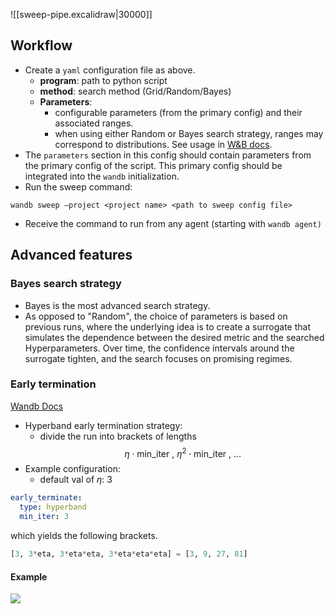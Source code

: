 

![[sweep-pipe.excalidraw|30000]]


## Workflow

-   Create a `yaml` configuration file as above.
	- **program**: path to python script
	- **method**: search method (Grid/Random/Bayes)
	- **Parameters**: 
		- configurable parameters (from the primary config) and their associated ranges.
		- when using either Random or Bayes search strategy, ranges may correspond to distributions. See usage in [W&B docs](https://docs.wandb.ai/guides/sweeps/configuration#method).
-   The `parameters` section in this config should contain parameters from the primary config of the script. This primary config should be integrated into the `wandb` initialization.
-   Run the sweep command: 
```shell
wandb sweep —project <project name> <path to sweep config file>
```
-   Receive the command to run from any agent (starting with `wandb agent)`

## Advanced features
### Bayes search strategy
- Bayes is the most advanced search strategy. 
- As opposed to "Random", the choice of parameters is based on previous runs, where the underlying idea is to create a surrogate that simulates the dependence between the desired metric and the searched Hyperparameters. Over time, the confidence intervals around the surrogate tighten, and the search focuses on promising regimes.


### Early termination
[Wandb Docs](https://docs.wandb.ai/guides/sweeps/configuration#early_terminate)
- Hyperband early termination strategy:
	- divide the run into brackets of lengths 
$$
	\eta \cdot \textrm{min\_iter}~,~ \eta^2 \cdot\textrm{min\_iter}~, ~\ldots
$$
- Example configuration: 
	- default val of $\eta$: 3
```yaml
early_terminate:
  type: hyperband
  min_iter: 3
```

which yields the following brackets.
```python
[3, 3*eta, 3*eta*eta, 3*eta*eta*eta] = [3, 9, 27, 81]
```


#### Example

![](https://i.imgur.com/S06B9qy.png)
